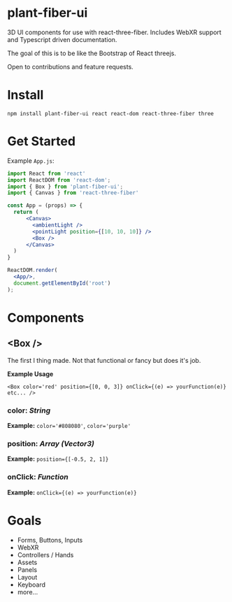 # plant-fiber-ui
3D UI components for use with react-three-fiber. Includes WebXR support and Typescript driven documentation.

The goal of this is to be like the Bootstrap of React threejs.

Open to contributions and feature requests.

# Install

`npm install plant-fiber-ui react react-dom react-three-fiber three`

# Get Started

Example `App.js`:

```jsx
import React from 'react'
import ReactDOM from 'react-dom';
import { Box } from 'plant-fiber-ui';
import { Canvas } from 'react-three-fiber'

const App = (props) => {
  return (
      <Canvas>
        <ambientLight />
        <pointLight position={[10, 10, 10]} />
        <Box />
      </Canvas>
  )
}

ReactDOM.render(
  <App/>,
  document.getElementById('root')
);
```

# Components

## <Box \/>

The first I thing made. Not that functional or fancy but does it's job.

**Example Usage** 

```<Box color='red' position={[0, 0, 3]} onClick={(e) => yourFunction(e)} etc... />```

### color: *String*

**Example:** `color='#808080'`, `color='purple'` 

### position: *Array (Vector3)*

**Example:** `position={[-0.5, 2, 1]}`

### onClick: *Function*

**Example:** `onClick={(e) => yourFunction(e)}`

# Goals 

- Forms, Buttons, Inputs
- WebXR 
- Controllers / Hands
- Assets
- Panels
- Layout
- Keyboard
- more...
